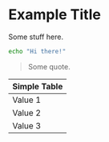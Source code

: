 # Example Title

Some stuff here.

```bash
echo "Hi there!"
```

> Some quote.

| Simple Table |
| ------------ |
| Value 1      |
| Value 2      |
| Value 3      |
